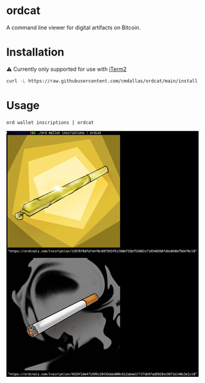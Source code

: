 # ordcat

A command line viewer for digital artifacts on Bitcoin.

# Installation

⚠️ Currently only supported for use with [iTerm2](https://iterm2.com/downloads.html)

```bash
curl -L https://raw.githubusercontent.com/cmdallas/ordcat/main/install.sh | bash
```

# Usage

```bash
ord wallet inscriptions | ordcat
```

![](/assets/example.png)

